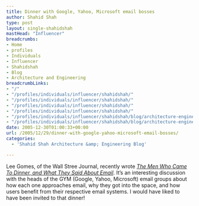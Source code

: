 ```yaml
---
title: Dinner with Google, Yahoo, Microsoft email bosses
author: Shahid Shah
type: post
layout: single-shahidshah
mastHead: "Influencer"
breadcrumbs:
- Home
- profiles
- Individuals
- Influencer
- Shahidshah
- Blog
- Architecture and Engineering
breadcrumbLinks:
- "/"
- "/profiles/individuals/influencer/shahidshah/"
- "/profiles/individuals/influencer/shahidshah/"
- "/profiles/individuals/influencer/shahidshah/"
- "/profiles/individuals/influencer/shahidshah/"
- "/profiles/individuals/influencer/shahidshah/blog/architecture-engineering/"
- "/profiles/individuals/influencer/shahidshah/blog/architecture-engineering/"
date: 2005-12-30T01:00:33+00:00
url: /2005/12/29/dinner-with-google-yahoo-microsoft-email-bosses/
categories:
  - 'Shahid Shah Architecture &amp; Engineering Blog'

---
```

Lee Gomes, of the Wall Stree Journal, recently wrote _[The Men Who Came To Dinner, and What They Said About Email][1]_. It&#8217;s an interesting discussion with the heads of the GYM (Google, Yahoo, Microsoft) email groups about how each one approaches email, why they got into the space, and how users benefit from their respective email systems. I would have liked to have been invited to that dinner!

 [1]: http://online.wsj.com/public/article/SB113513060952028080-FphgngKufzazqjmsp2vkGNe7SVU_20060120.html?mod=blogs